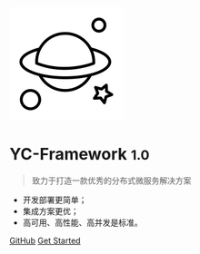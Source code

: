 
![logo](_media/logo.png)

# YC-Framework <small>1.0</small>

> 致力于打造一款优秀的分布式微服务解决方案

- 开发部署更简单；
- 集成方案更优；
- 高可用、高性能、高并发是标准。

[GitHub](https://github.com/DevTech-Challenger/yc-framework)
[Get Started](#yc-framework)